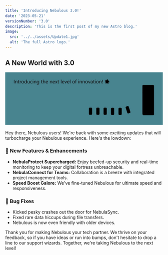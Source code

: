 ```yaml
---
title: 'Introducing Nebulous 3.0!'
date: '2023-05-21'
versionNumber: '3.0'
description: 'This is the first post of my new Astro blog.'
image:
  src: '../../assets/Update1.jpg'
  alt: 'The full Astro logo.'
---
```


## A New World with 3.0

![Nebulous 2.0 Release](../../assets/Update1.jpg)

Hey there, Nebulous users! We're back with some exciting updates that will turbocharge your Nebulous experience. Here's the lowdown:

### 🚀 New Features & Enhancements

- **NebulaProtect Supercharged:** Enjoy beefed-up security and real-time monitoring to keep your digital fortress unbreachable.
- **NebulaConnect for Teams:** Collaboration is a breeze with integrated project management tools.
- **Speed Boost Galore:** We've fine-tuned Nebulous for ultimate speed and responsiveness.

### 🦋 Bug Fixes

- Kicked pesky crashes out the door for NebulaSync.
- Fixed rare data hiccups during file transfers.
- Nebulous is now even friendly with older devices.

Thank you for making Nebulous your tech partner. We thrive on your feedback, so if you have ideas or run into bumps, don't hesitate to drop a line to our support wizards. Together, we're taking Nebulous to the next level!
